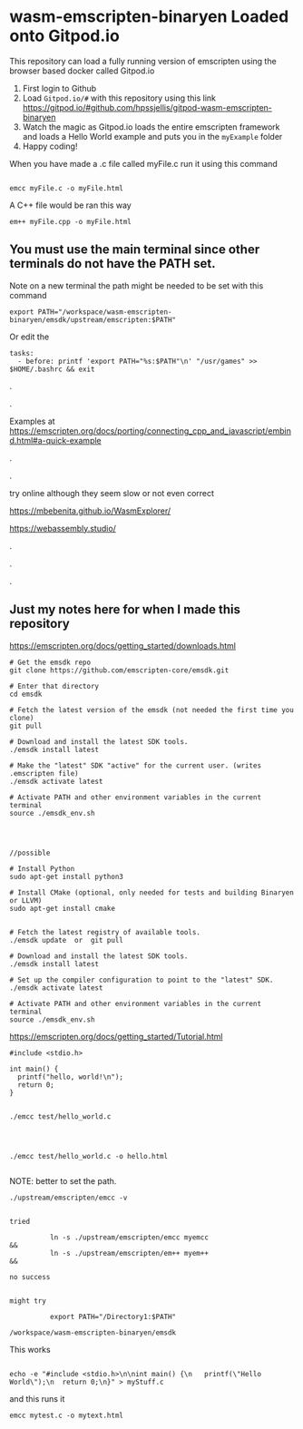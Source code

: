 # wasm-emscripten-binaryen Loaded onto Gitpod.io


This repository can load a fully running version of emscripten using the browser based docker called Gitpod.io



1. First login to Github
2. Load ```Gitpod.io/#``` with this repository  using this link    https://gitpod.io/#github.com/hpssjellis/gitpod-wasm-emscripten-binaryen
3. Watch the magic as Gitpod.io loads the entire emscripten framework and loads a Hello World example and puts you in the ```myExample``` folder
4. Happy coding!

When you have made a .c file called myFile.c run it using this command

```

emcc myFile.c -o myFile.html

```


A C++ file would be ran this way

```
em++ myFile.cpp -o myFile.html

```

## You must use the main terminal since other terminals do not have the PATH set.

Note on a new terminal the path might be needed to be set with this command

```
export PATH="/workspace/wasm-emscripten-binaryen/emsdk/upstream/emscripten:$PATH"
```


Or edit the 

```
tasks:
  - before: printf 'export PATH="%s:$PATH"\n' "/usr/games" >> $HOME/.bashrc && exit
```

.




.


Examples at   https://emscripten.org/docs/porting/connecting_cpp_and_javascript/embind.html#a-quick-example


.


.

try online although they seem slow or not even correct

https://mbebenita.github.io/WasmExplorer/

https://webassembly.studio/


.





.





.













## Just my notes here for when I made this repository


https://emscripten.org/docs/getting_started/downloads.html



```
# Get the emsdk repo
git clone https://github.com/emscripten-core/emsdk.git

# Enter that directory
cd emsdk

# Fetch the latest version of the emsdk (not needed the first time you clone)
git pull

# Download and install the latest SDK tools.
./emsdk install latest

# Make the "latest" SDK "active" for the current user. (writes .emscripten file)
./emsdk activate latest

# Activate PATH and other environment variables in the current terminal
source ./emsdk_env.sh




//possible

# Install Python
sudo apt-get install python3

# Install CMake (optional, only needed for tests and building Binaryen or LLVM)
sudo apt-get install cmake

```



```

# Fetch the latest registry of available tools.
./emsdk update  or  git pull

# Download and install the latest SDK tools.
./emsdk install latest

# Set up the compiler configuration to point to the "latest" SDK.
./emsdk activate latest

# Activate PATH and other environment variables in the current terminal
source ./emsdk_env.sh
```



https://emscripten.org/docs/getting_started/Tutorial.html



```
#include <stdio.h>

int main() {
  printf("hello, world!\n");
  return 0;
}

```


```

./emcc test/hello_world.c


```


```


./emcc test/hello_world.c -o hello.html


```


NOTE: better to set the path.


```
./upstream/emscripten/emcc -v


tried

          ln -s ./upstream/emscripten/emcc myemcc                                  &&
          ln -s ./upstream/emscripten/em++ myem++                                  &&

no success


might try

          export PATH="/Directory1:$PATH"

/workspace/wasm-emscripten-binaryen/emsdk
```



This works

```

echo -e "#include <stdio.h>\n\nint main() {\n   printf(\"Hello World\");\n  return 0;\n}" > myStuff.c

```

and this runs it

```
emcc mytest.c -o mytext.html

```
